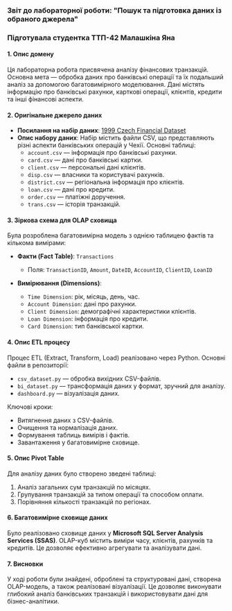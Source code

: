 ### Звіт до лабораторної роботи: "Пошук та підготовка даних із обраного джерела"

### Підготувала студентка ТТП-42 Малашкіна Яна

#### 1. **Опис домену**

Ця лабораторна робота присвячена аналізу фінансових транзакцій. Основна мета — обробка даних про банківські операції та їх подальший аналіз за допомогою багатовимірного моделювання. Дані містять інформацію про банківські рахунки, карткові операції, клієнтів, кредити та інші фінансові аспекти.

#### 2. **Оригінальне джерело даних**

- **Посилання на набір даних**: [1999 Czech Financial Dataset](https://www.kaggle.com/datasets/mariammariamr/1999-czech-financial-dataset)
- **Опис набору даних**: Набір містить файли CSV, що представляють різні аспекти банківських операцій у Чехії. Основні таблиці:
  - `account.csv` — інформація про банківські рахунки.
  - `card.csv` — дані про банківські картки.
  - `client.csv` — персональні дані клієнтів.
  - `disp.csv` — власники та користувачі рахунків.
  - `district.csv` — регіональна інформація про клієнтів.
  - `loan.csv` — дані про кредити.
  - `order.csv` — платіжні доручення.
  - `trans.csv` — історія транзакцій.

#### 3. **Зіркова схема для OLAP сховища**

Була розроблена багатовимірна модель з однією таблицею фактів та кількома вимірами:

- **Факти (Fact Table)**: `Transactions`

  - Поля: `TransactionID`, `Amount`, `DateID`, `AccountID`, `ClientID`, `LoanID`

- **Вимірювання (Dimensions)**:
  - `Time Dimension`: рік, місяць, день, час.
  - `Account Dimension`: дані про рахунки.
  - `Client Dimension`: демографічні характеристики клієнтів.
  - `Loan Dimension`: інформація про кредити.
  - `Card Dimension`: тип банківської картки.

#### 4. **Опис ETL процесу**

Процес ETL (Extract, Transform, Load) реалізовано через Python. Основні файли в репозиторії:

- `csv_dataset.py` — обробка вихідних CSV-файлів.
- `bi_dataset.py` — трансформація даних у формат, зручний для аналізу.
- `dashboard.py` — візуалізація даних.

Ключові кроки:

- Витягнення даних з CSV-файлів.
- Очищення та нормалізація даних.
- Формування таблиць вимірів і фактів.
- Завантаження у багатовимірне сховище.

#### 5. **Опис Pivot Table**

Для аналізу даних було створено зведені таблиці:

1. Аналіз загальних сум транзакцій по місяцях.
2. Групування транзакцій за типом операції та способом оплати.
3. Порівняння кількості транзакцій по регіонах.

#### 6. **Багатовимірне сховище даних**

Було реалізовано сховище даних у **Microsoft SQL Server Analysis Services (SSAS)**. OLAP-куб містить виміри часу, клієнтів, рахунків та кредитів. Це дозволяє ефективно агрегувати та аналізувати дані.

#### 7. **Висновки**

У ході роботи були знайдені, оброблені та структуровані дані, створена OLAP-модель, а також реалізовані візуалізації. Це дозволяє виконувати глибокий аналіз банківських транзакцій і використовувати дані для бізнес-аналітики.
